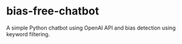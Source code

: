 # bias-free-chatbot
A simple Python chatbot using OpenAI API and bias detection using keyword filtering.

